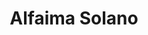 ---
title: 'Alfaima Solano'
layout: single
author_profile: true
header:
  overlay_filter: 0.5 # same as adding an opacity of 0.5 to a black background
---